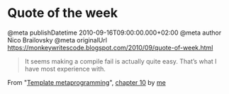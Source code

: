 # Quote of the week

@meta publishDatetime 2010-09-16T09:00:00.000+02:00
@meta author Nico Brailovsky
@meta originalUrl https://monkeywritescode.blogspot.com/2010/09/quote-of-week.html

> It seems making a compile fail is actually quite easy. That’s what I have most experience with.

From "[Template metaprogramming](/md_blog/youfoundadeadlink.md)", [chapter 10](/md_blog/2010/0617_TemplatemetaprogrammingXZeroMinusTen.md) by [me](/md_blog/youfoundadeadlink.md)

